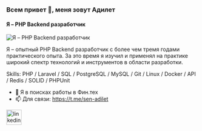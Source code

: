 ### Всем привет 👋, меня зовут Адилет
#### Я – PHP Backend разработчик 
![Я – PHP Backend разработчик ](https://arturssmirnovs.github.io/github-profile-readme-generator/images/banner.png)

Я – опытный PHP Backend разработчик с более чем тремя годами практического опыта. За это время я изучил и применял на практике широкий спектр технологий и инструментов в области разработки. 

Skills: PHP / Laravel / SQL / PostgreSQL / MySQL / Git / Linux / Docker / API / Redis / SOLID / PHPUnit

- 👯 Я в поисках работы в Фин.тех 
- 📫 Для связи: https://t.me/sen-adilet 


[<img src='https://cdn.jsdelivr.net/npm/simple-icons@3.0.1/icons/linkedin.svg' alt='linkedin' height='40'>](https://www.linkedin.com/in/adilet-toichuev/)  

